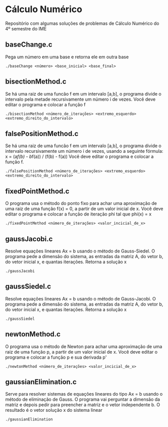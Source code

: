 # Cálculo Numérico

Repositório com algumas soluções de problemas de Cálculo Numérico do 4º semestre do IME

## baseChange.c
Pega um número em uma base e retorna ele em outra base
```
./baseChange <número> <base_inicial> <base_final>
```

## bisectionMethod.c
Se há uma raiz de uma funcão f em um intervalo [a,b], o programa divide o intervalo pela metade recursivamente um número i de vezes. Você deve editar o programa e colocar a função f
```
./bisectionMethod <número_de_iterações> <extremo_esquerdo> <extremo_direito_do_intervalo>
```
## falsePositionMethod.c
Se há uma raiz de uma funcão f em um intervalo [a,b], o programa divide o intervalo recursivamente um número i de vezes, usando a seguinte fórmula:
x = (a*f(b) - b*f(a)) / (f(b) - f(a))
Você deve editar o programa e colocar a função f.
```
./falsePositionMethod <número_de_iterações> <extremo_esquerdo> <extremo_direito_do_intervalo>
```

## fixedPointMethod.c
O programa usa o método do ponto fixo para achar uma aproximação de uma raiz de uma função f(x) = 0, a partir de um valor inicial de x. Você deve editar o programa e colocar a função de iteração phi tal que phi(x) = x
```
./fixedPointMethod <número_de_iterações> <valor_incicial_de_x>
```
## gaussJacobi.c
Resolve equações lineares Ax = b usando o método de Gauss-Siedel. O programa pede a dimensão do sistema, as entradas da matriz A, do vetor b, do vetor inicial x, e quantas iterações. Retorna a solução x
```
./gaussJacobi
```

## gaussSiedel.c
Resolve equações lineares Ax = b usando o método de Gauss-Jacobi. O programa pede a dimensão do sistema, as entradas da matriz A, do vetor b, do vetor inicial x, e quantas iterações. Retorna a solução x
```
./gaussSiedel
```

## newtonMethod.c
O programa usa o método de Newton para achar uma aproximação de uma raiz de uma função p, a partir de um valor inicial de x. Você deve editar o programa e colocar a função p e sua derivada p'
```
./newtonMethod <número_de_iterações> <valor_incicial_de_x>
```
## gaussianElimination.c
Serve para resolver sistemas de equações lineares do tipo Ax = b usando o método de eliminação de Gauss. O programa vai perguntar a dimensão da matriz e depois pedir para preencher a matriz e o vetor independente b. O resultado é o vetor solução x do sistema linear
```
./gaussianElimination
```
